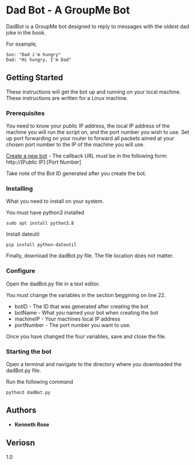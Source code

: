 # Dad Bot - A GroupMe Bot

DadBot is a GroupMe bot designed to reply to messages with the oldest dad joke in the book.

For example,

    Son: "Dad i'm hungry"
    Dad: "Hi hungry, I'm Dad"

## Getting Started

These instructions will get the bot up and running on your local machine. These instructions are written for a Linux machine.

### Prerequisites

You need to know your public IP address, the local IP address of the machine you will run the script on, and the port number you wish to use.
Set up port forwarding on your router to forward all packets aimed at your chosen port number to the IP of the machine you will use.

[Create a new bot](https://dev.groupme.com/bots/new) - The callback URL must be in the following form: http://[Public IP]:[Port Number]

Take note of the Bot ID generated after you create the bot.

### Installing

What you need to install on your system.

You must have python3 installed

```
sudo apt install python3.8
```

Install dateutil

```
pip install python-dateutil
```

Finally, download the dadBot.py file. The file location does not matter.

### Configure

Open the dadBot.py file in a text editor.

You must change the variables in the section beggining on line 22.
* botID - The ID that was generated after creating the bot
* botName - What you named your bot when creating the bot
* machineIP - Your machines local IP address
* portNumber - The port number you want to use.

Once you have changed the four variables, save and close the file.

### Starting the bot

Open a terminal and navigate to the directory where you downloaded the dadBot.py file.

Run the following command
```
python3 dadBot.py
```

## Authors

* **Kenneth Rose**

## Veriosn

1.0
